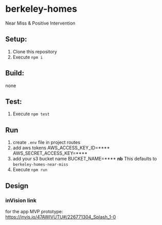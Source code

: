 # berkeley-homes
Near Miss &amp; Positive Intervention

## Setup:
  1. Clone this repository
  2. Execute `npm i`

## Build:
none

## Test:
  1. Execute `npm test`

## Run
  1. create `.env` file in project routes
  2. add aws tokens
    AWS_ACCESS_KEY_ID=****
    AWS_SECRET_ACCESS_KEY=****
  3. add your s3 bucket name
    BUCKET_NAME=****
    **nb** This defaults to `berkeley-homes-near-miss`
  4. Execute `npm run`


## Design
### inVision link 
for the app MVP prototype: https://invis.io/47AWIVUTU#/226771304_Splash_1-0
